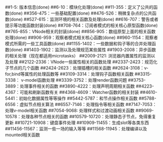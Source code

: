 ##1-5: 版本信息(done)
##6-10：模块化处理(done)
##11-355：定义了公共的函数(done)
##356-475：一些基础配置(done)
##476-526：稍微复杂点的公共函数(done)
##527-615：监测环境的相关函数及处理(done)
##616-707：警告或者提示等功能函数封装(done)
##708-764：订阅者模式的相关核心原型函数(done)
##765-855：VNode相关的封装(done)
##856-905：数组原型上面的相关函数处理(done)
##906-959：观察者模式相关核心函数(done)
##960-1154：观察者模式所需的一些工具函数(done)
##1155-1402：一些数据和钩子等的合并处理函数(done)
##1403-1902：监测以及处理规范某些属性
##1903-2008：异步函数的相关处理（现在都适用microtasks）
##2009-2121: 浏览器内置属性的监测以及处理
##2122-2336：VNode一些属性相关的函数处理
##2337-2423：规范化子节点的几个函数
##2424-2623：处理插槽的相关函数
##2624-3108：v-for,bind等属性的处理函数等
##3109-3314：处理钩子函数相关函数
##3315-3338： v-model函数处理
##3339-3752：处理render函数问题
##3753-3889：处理事件相关的函数
##3890-4222：处理声明周期相关函数
##4223-4367：可能和刷新函数有关
##4368-4609：Watcher函数的相关封装
##4610-5441：初始化数据属性等等操作
##5442-5787：和节点操作相关函数
##5788-6556：虚拟节点相关算法
##6557-7146：处理指令等相关函数
##7147-7053：处理v-model相关函数
##7054-9068: 处理样式和过渡动画相关函数
##9069-10578：处理各种节点相关的函数
##10579-10720：处理静态子节点，免得重复更新
##10721-10908：键盘事件处理
##10909-11455：生成slot等各类东西
##11456-11567：监测一些一场的输入等等
##11568-11945：处理编译以及mounted相关函数
